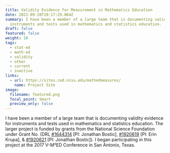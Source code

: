 ```yaml
---
title: Validity Evidence for Measurement in Mathematics Education
date: 2021-09-28T19:17:29.864Z
summary: I have been a member of a large team that is documenting validity evidence for
  instruments and tests used in mathematics and statistics education. 
draft: false
featured: false
weight: 10
tags:
  - stat-ed
  - math-ed
  - validity
  - other
  - current
  - inactive
links:
  - url: https://sites.ced.ncsu.edu/mathedmeasures/
    name: Project Site
image:
  filename: featured.png
  focal_point: Smart
  preview_only: false
---
```

I have been a member of a large team that is documenting validity evidence for instruments and tests used in mathematics and statistics education. The larger project is funded by grants from the National Science Foundation under Grant No. (DRL [\#1644314](https://www.nsf.gov/awardsearch/showAward?AWD_ID=1644314&HistoricalAwards=false) \[PI: Jonathan Bostic], [\#1920619](https://www.nsf.gov/awardsearch/showAward?AWD_ID=1920619&HistoricalAwards=false) \[PI: Erin Krupa], & [\#1920621](https://www.nsf.gov/awardsearch/showAward?AWD_ID=1920621&HistoricalAwards=false) \[PI: Jonathan Bostic]). I began participating in this project at the 2017 V-M²ED Conference in San Antonio, Texas.